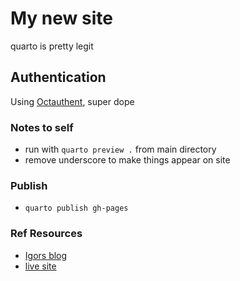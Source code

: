 # My new site

quarto is pretty legit

## Authentication

Using [Octauthent](https://app.octauthent.com/sites/49d5bc31-2bfc-4b52-9c81-9f3a708ded0a), super dope

### Notes to self

- run with `quarto preview .` from main directory
- remove underscore to make things appear on site

### Publish

- `quarto publish gh-pages`

### Ref Resources

- [Igors blog](https://github.com/ibab/babushk.in/blob/master/templates/post-item.html)
- [live site](https://babushk.in/research.html)
